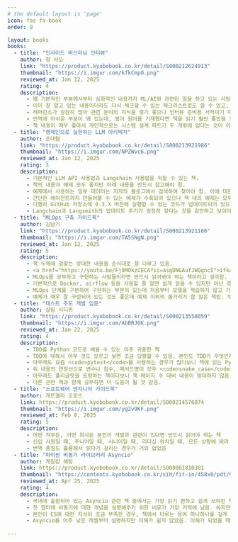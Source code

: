```yaml
---
# the default layout is 'page'
icon: fas fa-book
order: 8

layout: books
books:
  - title: "인사이드 머신러닝 인터뷰"
    author: 펑 샤오
    link: "https://product.kyobobook.co.kr/detail/S000212624913"
    thumbnail: "https://i.imgur.com/kfkCmpO.png"
    reviewed_at: Jan 12, 2025 
    rating: 4
    description:
      - 꽤 기본적인 부분에서부터 심화적인 내용까지 ML/AI와 관련된 일을 하고 있는 사람이라면 반드시 알아야 하는 내용을 다루고 있음. 
      - 이미 잘 알고 있는 내용이더라도 다시 체크할 수 있는 체크리스트로도 쓸 수 있고, 순수 인터뷰 준비용으로도 쓸 수 있을 것 같음.
      - 레퍼런스가 굉장히 많아 관련 분야의 지식을 쌓기 좋으나 인터뷰 준비용 서적이기 때문에 레퍼런스에 대한 더 자세한 내용은 직접 찾아가면서 공부해야 함
      - 번역에 아쉬운 부분이 꽤 있는데, 영어 원어를 기재했다면 책을 읽기 훨씬 좋았을 것 같음. 읽다가 걸리는 부분이 꽤 많았음.
      - 책 내용이 매우 좋아서 개인적으로는 시스템 설계 파트가 두 개밖에 없다는 것이 아쉽게 느껴짐.
  - title: "랭체인으로 실현하는 LLM 아키텍처"
    author: 조대협
    link: "https://product.kyobobook.co.kr/detail/S000213921986"
    thumbnail: "https://i.imgur.com/NPZWvc6.png"
    reviewed_at: Jan 12, 2025 
    rating: 3
    description:
      - 기본적인 LLM API 사용법과 Langchain 사용법을 익힐 수 있는 책.
      - 책의 내용과 예제 모두 좋지만 아래 내용을 반드시 참고해야 함.
      - 예제에서 사용하는 일부 데이터는 저자의 블로그에서 검색하여 찾아야 함. 이에 대한 아무런 가이드가 없어 헤맬 수 있음.
      - 간단한 에이전트까지 만들어볼 수 있는 예제가 수록되어 있으나 책 내의 예제는 모두 Langchain 옛날 버전(0.1.X)에 대응함.
      - 다행히 GitHub 저장소에 0.3.X 버전에 실행할 수 있는 코드가 업데이트되어 있으나 노트북 파일의 목차가 이상하게 정리되어 있음.
      - Langchain과 Langsmith의 업데이트 주기가 굉장히 잦다는 것을 감안하고 보아야 하는 책임.
  - title: "MLOps 구축 가이드북"
    author: 김남기
    link: "https://product.kyobobook.co.kr/detail/S000213921166"
    thumbnail: "https://i.imgur.com/TA5SNgN.png"
    reviewed_at: Jan 12, 2025 
    rating: 5
    description:
      - 책 두께에 걸맞는 방대한 내용을 순서대로 잘 다루고 있음.
      - <a href="https://youtu.be/Fj0MOkzCECA?si=asgDNGAufJWQgnc5">ifkakao 발표 내용</a>을 한 번 보고 읽어보면 더 좋을 듯.
      - MLOps를 공부하고 구현하는 사람들이라면 반드시 읽어봐야 하는 책이라고 생각함.
      - 기본적으로 Docker, airflow 등을 사용할 줄 알면 쉽게 읽을 수 있지만 아닌 경우엔 읽다가 멈칫하는 부분이 많을 수 있음.
      - MLOps 단계를 구분하여 구현하는 부분이 있는데 처음부터 모델을 학습하지 않고 기존에 있는 파일을 활용하기 때문에 MLOps 0단계와 1단계의 차이를 크게 느끼지 못할 수 있음.
      - 예제가 매우 잘 구성되어 있는 것도 좋은데 예제 이외의 볼거리가 참 많은 책임. 부록 내용도 꼭 읽어보길 권장함.
  - title: "테스트 주도 개발 입문"
    author: 살림 시디퀴
    link: "https://product.kyobobook.co.kr/detail/S000213558059"
    thumbnail: "https://i.imgur.com/AbBRJOK.png"
    reviewed_at: Jan 22, 2025 
    rating: 4
    description:
      - TDD를 Python 코드로 배울 수 있는 아주 귀중한 책
      - TDD에 대해서 아무 것도 모르고 보면 조금 당황할 수 있음. 본인도 TDD가 무엇인지 잘 모르고 보았는데, 색다른 접근 방법이라고 느꼈음.
      - 아무래도 요즘 <code>pytest</code>를 사용하는 경우가 많다보니 책에 있는 Python 테스트 코드가 모두 <code>unittest</code>로 작성되어 있어서 아쉬움. 직접 수정하여 예제 코드를 활용함. <code>pytest</code>를 쓰는 사람이라면 반드시 직접 바꿔보길 권장함.
      - 위 내용의 연장선으로 변수나 함수, 메서드명이 모두 <code>snake_case</code>가 아닌 <code>camelCase</code>로 되어 있어서 아쉬움.
      - 아무래도 폴리글랏을 표방하는 책이다보니 책 페이지 수 대비 내용이 방대하지 않음.
      - 다른 관련 책과 함께 공부하면 더 도움이 될 것 같음.
  - title: "소프트웨어 엔지니어 가이드북"
    author: 게르겔리 오로스
    link: https://product.kyobobook.co.kr/detail/S000214576874
    thumbnail: "https://i.imgur.com/yg2v9KF.png"
    reviewed_at: Feb 8, 2025
    rating: 5
    description:
      - 어떤 직무든, 어떤 회사든 본인이 개발과 관련이 있다면 반드시 읽어야 하는 책
      - 신입 사원일 때, 주니어일 때, 시니어일 때, 리더십 위치일 때, 모든 상황에 따라 다르게 읽히고 새로운 인사이트를 제공하기 때문에 언제든지 본인의 상황이 바뀌었거나, 누군가의 조언이 필요할 때 한 번씩 꺼내서 읽어볼 만함.
      - 번역 품질도 훌륭해서 읽다가 걸리는 경우가 거의 없었음
  - title: "파이썬 비동기 라이브러리 Asyncio"
    author: 케일럽 해팅
    link: https://product.kyobobook.co.kr/detail/S000001810381
    thumbnail: "https://contents.kyobobook.co.kr/sih/fit-in/458x0/pdt/9791162244197.jpg"
    reviewed_at: Apr 25, 2025
    rating: 4
    description:
      - 국내에 출판되어 있는 Asyncio 관련 책 중에서는 가장 읽기 편하고 쉽게 쓰여진 책
      - 첫 챕터에 비동기에 대한 개념을 설명해주기 위한 비유가 가장 기억에 남음. 하지만 그 뒤의 내용은 그렇게 쉽지 않음.
      - 본인이 CS에 대한 지식이 조금 부족한 경우, 책에서 다루는 용어 하나하나를 깊게 공부하면서 읽어야 이 책을 제대로 활용할 수 있음.
      - Asyncio를 아주 낮은 레벨부터 설명하지만 이해가 쉽지 않았음. 이해가 되었을 때는 실제 Asyncio를 사용할 때 필요한 여러 가지 툴(Lock, Semaphore, Event)에 대한 설명이 거의 없어서 실제 사용하기 전에 더 많은 공부가 필요했음.
      
---
```

